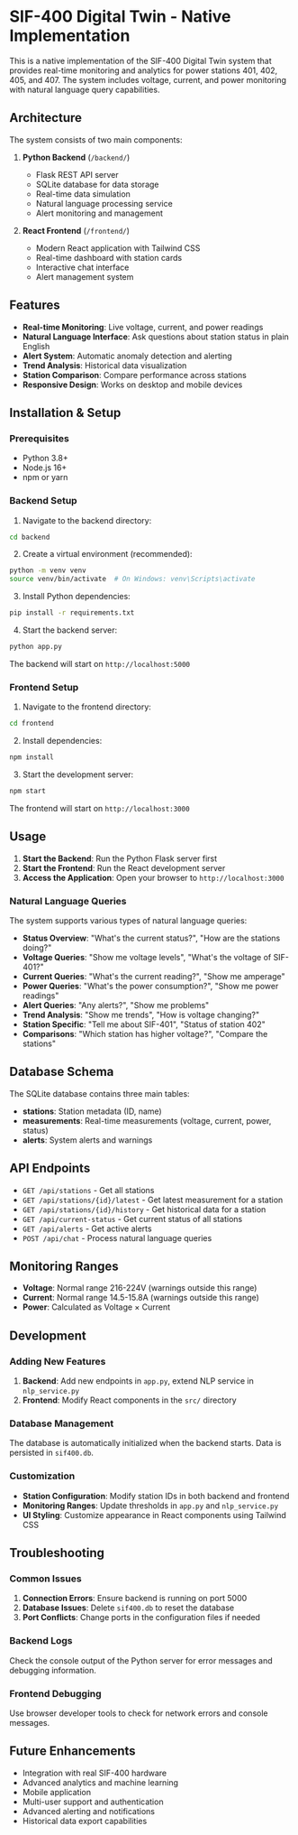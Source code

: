 # SIF-400 Digital Twin - Native Implementation

This is a native implementation of the SIF-400 Digital Twin system that provides real-time monitoring and analytics for power stations 401, 402, 405, and 407. The system includes voltage, current, and power monitoring with natural language query capabilities.

## Architecture

The system consists of two main components:

1. **Python Backend** (`/backend/`)
   - Flask REST API server
   - SQLite database for data storage
   - Real-time data simulation
   - Natural language processing service
   - Alert monitoring and management

2. **React Frontend** (`/frontend/`)
   - Modern React application with Tailwind CSS
   - Real-time dashboard with station cards
   - Interactive chat interface
   - Alert management system

## Features

- **Real-time Monitoring**: Live voltage, current, and power readings
- **Natural Language Interface**: Ask questions about station status in plain English
- **Alert System**: Automatic anomaly detection and alerting
- **Trend Analysis**: Historical data visualization
- **Station Comparison**: Compare performance across stations
- **Responsive Design**: Works on desktop and mobile devices

## Installation & Setup

### Prerequisites

- Python 3.8+
- Node.js 16+
- npm or yarn

### Backend Setup

1. Navigate to the backend directory:
```bash
cd backend
```

2. Create a virtual environment (recommended):
```bash
python -m venv venv
source venv/bin/activate  # On Windows: venv\Scripts\activate
```

3. Install Python dependencies:
```bash
pip install -r requirements.txt
```

4. Start the backend server:
```bash
python app.py
```

The backend will start on `http://localhost:5000`

### Frontend Setup

1. Navigate to the frontend directory:
```bash
cd frontend
```

2. Install dependencies:
```bash
npm install
```

3. Start the development server:
```bash
npm start
```

The frontend will start on `http://localhost:3000`

## Usage

1. **Start the Backend**: Run the Python Flask server first
2. **Start the Frontend**: Run the React development server
3. **Access the Application**: Open your browser to `http://localhost:3000`

### Natural Language Queries

The system supports various types of natural language queries:

- **Status Overview**: "What's the current status?", "How are the stations doing?"
- **Voltage Queries**: "Show me voltage levels", "What's the voltage of SIF-401?"
- **Current Queries**: "What's the current reading?", "Show me amperage"
- **Power Queries**: "What's the power consumption?", "Show me power readings"
- **Alert Queries**: "Any alerts?", "Show me problems"
- **Trend Analysis**: "Show me trends", "How is voltage changing?"
- **Station Specific**: "Tell me about SIF-401", "Status of station 402"
- **Comparisons**: "Which station has higher voltage?", "Compare the stations"

## Database Schema

The SQLite database contains three main tables:

- **stations**: Station metadata (ID, name)
- **measurements**: Real-time measurements (voltage, current, power, status)
- **alerts**: System alerts and warnings

## API Endpoints

- `GET /api/stations` - Get all stations
- `GET /api/stations/{id}/latest` - Get latest measurement for a station
- `GET /api/stations/{id}/history` - Get historical data for a station
- `GET /api/current-status` - Get current status of all stations
- `GET /api/alerts` - Get active alerts
- `POST /api/chat` - Process natural language queries

## Monitoring Ranges

- **Voltage**: Normal range 216-224V (warnings outside this range)
- **Current**: Normal range 14.5-15.8A (warnings outside this range)
- **Power**: Calculated as Voltage × Current

## Development

### Adding New Features

1. **Backend**: Add new endpoints in `app.py`, extend NLP service in `nlp_service.py`
2. **Frontend**: Modify React components in the `src/` directory

### Database Management

The database is automatically initialized when the backend starts. Data is persisted in `sif400.db`.

### Customization

- **Station Configuration**: Modify station IDs in both backend and frontend
- **Monitoring Ranges**: Update thresholds in `app.py` and `nlp_service.py`
- **UI Styling**: Customize appearance in React components using Tailwind CSS

## Troubleshooting

### Common Issues

1. **Connection Errors**: Ensure backend is running on port 5000
2. **Database Issues**: Delete `sif400.db` to reset the database
3. **Port Conflicts**: Change ports in the configuration files if needed

### Backend Logs

Check the console output of the Python server for error messages and debugging information.

### Frontend Debugging

Use browser developer tools to check for network errors and console messages.

## Future Enhancements

- Integration with real SIF-400 hardware
- Advanced analytics and machine learning
- Mobile application
- Multi-user support and authentication
- Advanced alerting and notifications
- Historical data export capabilities